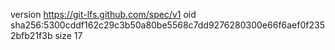 version https://git-lfs.github.com/spec/v1
oid sha256:5300cddf162c29c3b50a80be5568c7dd9276280300e66f6aef0f2352bfb21f3b
size 17
